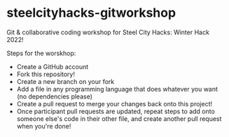# steelcityhacks-gitworkshop
Git &amp; collaborative coding workshop for Steel City Hacks: Winter Hack 2022!

Steps for the worskhop:
- Create a GitHub account
- Fork this repository!
- Create a new branch on your fork
- Add a file in any programming language that does whatever you want (no dependencies please)
- Create a pull request to merge your changes back onto this project!
- Once participant pull requests are updated, repeat steps to add onto someone else's code in their other file, and create another pull request when you're done!
